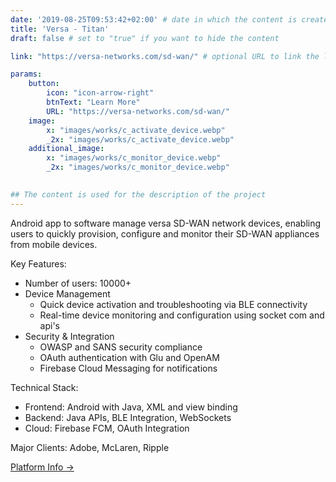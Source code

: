 ```yaml
---
date: '2019-08-25T09:53:42+02:00' # date in which the content is created - defaults to "today"
title: 'Versa - Titan'
draft: false # set to "true" if you want to hide the content 

link: "https://versa-networks.com/sd-wan/" # optional URL to link the logo to

params:
    button:
        icon: "icon-arrow-right"
        btnText: "Learn More"
        URL: "https://versa-networks.com/sd-wan/"
    image:  
        x: "images/works/c_activate_device.webp"
        _2x: "images/works/c_activate_device.webp"
    additional_image:
        x: "images/works/c_monitor_device.webp"
        _2x: "images/works/c_monitor_device.webp"
    

## The content is used for the description of the project
---
```


Android app to software manage versa SD-WAN network devices, enabling users to quickly provision, configure and monitor their SD-WAN appliances from mobile devices.

Key Features:
- Number of users: 10000+
- Device Management
  * Quick device activation and troubleshooting via BLE connectivity
  * Real-time device monitoring and configuration using socket com and api's
- Security & Integration
  * OWASP and SANS security compliance
  * OAuth authentication with Glu and OpenAM
  * Firebase Cloud Messaging for notifications

Technical Stack:
- Frontend: Android with Java, XML and view binding
- Backend: Java APIs, BLE Integration, WebSockets
- Cloud: Firebase FCM, OAuth Integration

Major Clients: Adobe, McLaren, Ripple

[Platform Info →](https://versa-networks.com/sd-wan/)


